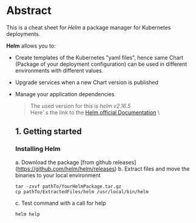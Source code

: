 # Abstract 
This is a cheat sheet for *Helm* a package manager for Kubernetes deployments. 

**Helm** allows you to: 
-	Create templates of the Kubernetes "yaml files", hence same Chart (Package of your deployment configuration)
  can be used in different environments with different values.
-	Upgrade services when a new Chart version is published
- Manage your application dependencies 

  
  
  > The used version for this is *helm v2.16.5* \
  > Here' s the link to the [Helm official Documentation](https://helm.sh/docs/) \
  
  ## 1. Getting started
  ### Installing  Helm 
  a. Download the package [from github releases] (https://github.com/helm/helm/releases)
  b. Extract files and move the binaries to your local environment
  ```
  tar -zxvf pathTo/YourHelmPackage.tar.gz
  cp pathTo/ExtractedFiles/helm /usr/local/bin/helm
  ``` 
  c. Test command with a call for help 
  ```
  helm help 
  ``` 
